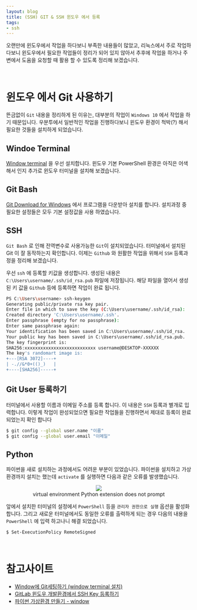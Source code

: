 ```yaml
---
layout: blog
title: (SSH) GIT & SSH 윈도우 에서 등록
tags: 
- ssh
---
```


오랜만에 윈도우에서 작업을 하다보니 부족한 내용들이 많았고, 리눅스에서 주로 작업하다보니 윈도우에서 필요한 작업들이 정리가 되어 있지 않아서 추후에 작업을 하거나 주변에서 도움을 요청할 때 활용 할 수 있도록 정리해 보겠습니다.

<br/>

# 윈도우 에서 Git 사용하기
뜬금없이 `Git` 내용을 정리하게 된 이유는, 대부분의 작업이 `Windows 10` 에서 작업을 하기 때문입니다. 우분투에서 일반적인 작업을 진행하다보니 윈도우 환경이 척박(?) 해서 필요한 것들을 설치하게 되었습니다.

## Windoe Terminal
[Window terminal](https://docs.microsoft.com/ko-kr/windows/terminal/install) 을 우선 설치합니다. 윈도우 기본 PowerShell 환경은 아직은 어색해서 인지 추가로 윈도우 터미널을 설치해 보겠습니다.

## Git Bash
[Git Download for Windows](https://git-scm.com/download/win) 에서 프로그램을 다운받아 설치를 합니다. 설치과정 중 필요한 설정들은 모두 기본 설정값을 사용 하였습니다.

## SSH
`Git Bash` 로 인해 전역변수로 사용가능한 `Git`이 설치되었습니다. 터미널에서 설치된 Git 이 잘 동작하는지 확인합니다. 이제는 `Github` 와 원활한 작업을 위해서 `SSH` 등록과정을 정리해 보겠습니다.

우선 `ssh` 에 등록할 키값을 생성합니다. 생성된 내용은 `C:\Users\username/.ssh/id_rsa.pub` 파일에 저장됩니다. 해당 파일을 열어서 생성된 키 값을 `Github` 등에 등록하면 작업이 완료 됩니다.
```bash
PS C:\Users\username> ssh-keygen
Generating public/private rsa key pair.
Enter file in which to save the key (C:\Users\username/.ssh/id_rsa):
Created directory 'C:\Users\username/.ssh'.
Enter passphrase (empty for no passphrase):
Enter same passphrase again:
Your identification has been saved in C:\Users\username/.ssh/id_rsa.
Your public key has been saved in C:\Users\username/.ssh/id_rsa.pub.
The key fingerprint is:
SHA256:xxxxxxxxxxxxxxxxxxxxxxxxxxx username@DESKTOP-XXXXXX
The key's randomart image is:
+---[RSA 3072]----+
| -.//&*0+(()_)   |
+----[SHA256]-----+
```

## Git User 등록하기
터미널에서 사용할 이름과 이메일 주소를 등록 합니다. 이 내용은 `SSH` 등록과 별개로 입력합니다. 이렇게 작업이 완성되었으면 필요한 작업들을 진행하면서 제대로 등록이 완료 되었는지 확인 합니다
```bash
$ git config --global user.name "이름"
$ git config --global user.email "이메일"
```

## Python
파이썬을 새로 설치하는 과정에서도 어려운 부분이 있었습니다. 파이썬을 설치하고 가상환경까지 설치는 했는데 `activate` 를 실행하면 다음과 같은 오류를 발생했습니다.

<div style="text-align: center;">
  <figure class="align-center">
    <img src="{{site.baseurl}}/assets/linux/venv-py.png">
    <figcaption>virtual environment Python extension does not prompt</figcaption>
  </figure>
</div>

앞에서 설치한 터미널의 설정에서 `PowerShell` 등을 `관리자 권한으로 실행` 옵션을 활성화 합니다. 그리고 새로운 터미널에서도 동일한 오류를 출력하게 되는 경우 다음의 내용을 `PowerShell` 에 입력 하고나니 해결 되었습니다.

```bash
$ Set-ExecutionPolicy RemoteSigned
```

<br/>

# 참고사이트
- [Window에 Git세팅하기 (window terminal 설치)](https://kangdanne.tistory.com/215)
- [GitLab 윈도우 개발환경에서 SSH Key 등록하기](https://wylee-developer.tistory.com/54)
- [파이썬 가상환경 만들기 - window](https://velog.io/@tls0506/Windows-Python-%ED%99%98%EA%B2%BD-%EC%84%A4%EC%A0%95-venv-%EA%B0%80%EC%83%81-%ED%99%98%EA%B2%BD-formattor-linter)